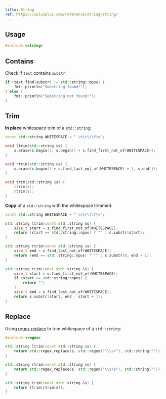 ```yaml
---
title: String
ref: https://cplusplus.com/reference/string/string/
---
```


## Usage

```cpp
#include <string>
```

## Contains

Check if `text` contains `substr`:

```cpp
if (text.find(substr) != std::string::npos) {
    fmt::println("Substring found!");
} else {
    fmt::println("Substring not found!");
}
```

## Trim

**In place** whitespace trim of a `std::string`:

```cpp
const std::string WHITESPACE = " \n\r\t\f\v";

void ltrim(std::string &s) {
    s.erase(s.begin(), s.begin() + s.find_first_not_of(WHITESPACE));
}

void rtrim(std::string &s) {
    s.erase(s.begin() + s.find_last_not_of(WHITESPACE) + 1, s.end());
}

void trim(std::string &s) {
    ltrim(s);
    rtrim(s);
}
```

**Copy** of a `std::string` with the whitespace trimmed:

```cpp
const std::string WHITESPACE = " \n\r\t\f\v";

std::string ltrim(const std::string &s) {
    size_t start = s.find_first_not_of(WHITESPACE);
    return (start == std::string::npos) ? "" : s.substr(start);
}

std::string rtrim(const std::string &s) {
    size_t end = s.find_last_not_of(WHITESPACE);
    return (end == std::string::npos) ? "" : s.substr(0, end + 1);
}

std::string trim(const std::string &s) {
    size_t start = s.find_first_not_of(WHITESPACE);
    if (start == std::string::npos) {
        return "";
    }
    size_t end = s.find_last_not_of(WHITESPACE);
    return s.substr(start, end - start + 1);
}
```

## Replace

Using [regex replace](https://cplusplus.com/reference/regex/regex_replace/)
to trim whitespace of a `std::string`:

```cpp
#include <regex>

std::string ltrim(const std::string &s) {
    return std::regex_replace(s, std::regex("^\\s+"), std::string(""));
}

std::string rtrim(const std::string &s) {
    return std::regex_replace(s, std::regex("\\s+$"), std::string(""));
}

std::string trim(const std::string &s) {
    return ltrim(rtrim(s));
}
```
